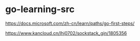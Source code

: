 # go-learning-src
https://docs.microsoft.com/zh-cn/learn/paths/go-first-steps/

https://www.kancloud.cn/lhj0702/sockstack_gin/1805356
